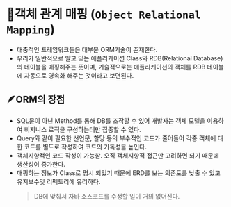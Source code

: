 # 📌객체 관계 매핑 (`Object Relational Mapping`)
- 대중적인 프레임워크들은 대부분 ORM기술이 존재한다.
- 우리가 일반적으로 알고 있는 애플리케이션 Class와 RDB(Relational Database)의 테이블을 매핑해주는 뜻이며, 기술적으로는 애플리케이션의 객체를 RDB 테이블에 자동으로 영속화 해주는 것이라고 보면된다.

## 🪶ORM의 장점
- SQL문이 아닌 Method를 통해 DB를 조작할 수 있어 개발자는 객체 모델을 이용하여 비지니스 로직을 구성하는데만 집중할 수 있다.
- Query와 같이 필요한 선언문, 할당 등의 부수적인 코드가 줄어들어 각종 객체에 대한 코드를 별도로 작성하여 코드의 가독성을 높인다.
- 객체지향적인 코드 작성이 가능핟. 오직 객체지향적 접근만 고려하면 되기 때문에 생산성이 증가한다.
- 매핑하는 정보가 Class로 명시 되었기 때문에 ERD를 보는 의존도를 낮출 수 있고 유지보수및 리펙토리에 유리하다.
   > DB에 맞춰서 자바 소스코드를 수정할 일이 거의 없어진다.